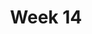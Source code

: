 ---
title: "Week 14"
sec1: 2013-12-04
sec2: 2013-12-05
sec3: 2013-12-06
outline:
  - "Quick Crit & Work Day"
examples:
  - "TK"
reading: 
  - "TK"
homework:
  - "TK"
---